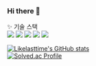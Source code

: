 ### Hi there 👋

<!--
**likelasttime/likelasttime** is a ✨ _special_ ✨ repository because its `README.md` (this file) appears on your GitHub profile.

Here are some ideas to get you started:

- 🔭 I’m currently working on ...
- 🌱 I’m currently learning ...
- 👯 I’m looking to collaborate on ...
- 🤔 I’m looking for help with ...
- 💬 Ask me about ...
- 📫 How to reach me: ...
- 😄 Pronouns: ...
- ⚡ Fun fact: ...
-->

✨ 기술 스택<br>
<img src="https://img.shields.io/badge/Java-3766AB?style=flat-square&logo=Java&logoColor=white">
<img src="https://img.shields.io/badge/Python-0000FF?style=flat-square&logo=Python&logoColor=white">
<img src="https://img.shields.io/badge/Spring-green?style=flat-square&logo=Spring">
<img src="https://img.shields.io/badge/JPA-0B3B17?style=flat-square">
<img src="https://img.shields.io/badge/MySQL-FF8000?style=flat-square&logo=MySQL">


[![Likelasttime's GitHub stats](https://github-readme-stats.vercel.app/api?username=likelasttime)](https://github.com/anuraghazra/github-readme-stats)  
[![Solved.ac Profile](http://mazassumnida.wtf/api/v2/generate_badge?boj=jeong00)](https://solved.ac/jeong00/)
